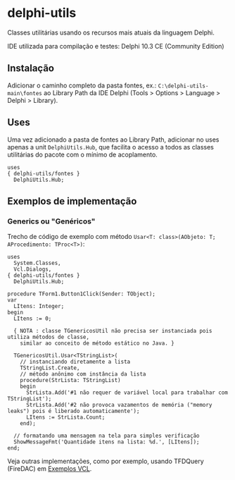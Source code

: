 # delphi-utils
Classes utilitárias usando os recursos mais atuais da linguagem Delphi.

IDE utilizada para compilação e testes: Delphi 10.3 CE (Community Edition)

## Instalação
Adicionar o caminho completo da pasta fontes, ex.: `C:\delphi-utils-main\fontes` ao Library Path da IDE Delphi (Tools > Options > Language > Delphi > Library).

## Uses

Uma vez adicionado a pasta de fontes ao Library Path, adicionar no uses apenas a unit `DelphiUtils.Hub`, que facilita o acesso a todos as classes utilitárias do pacote com o mínimo de acoplamento.

```delphi
uses
{ delphi-utils/fontes }  
  DelphiUtils.Hub;
```

## Exemplos de implementação

### Generics ou "Genéricos"



Trecho de código de exemplo com método `Usar<T: class>(AObjeto: T; AProcedimento: TProc<T>)`:

```delphi
uses
  System.Classes,
  Vcl.Dialogs,
{ delphi-utils/fontes }  
  DelphiUtils.Hub;

procedure TForm1.Button1Click(Sender: TObject);
var
  LItens: Integer;
begin
  LItens := 0;

  { NOTA : classe TGenericosUtil não precisa ser instanciada pois utiliza métodos de classe,
    similar ao conceito de método estático no Java. }

  TGenericosUtil.Usar<TStringList>(
    // instanciando diretamente a lista
    TStringList.Create,
    // método anônimo com instância da lista
    procedure(StrLista: TStringList)
    begin
      StrLista.Add('#1 não requer de variável local para trabalhar com TStringList');
      StrLista.Add('#2 não provoca vazamentos de memória ("memory leaks") pois é liberado automaticamente');
      LItens := StrLista.Count;
    end);

  // formatando uma mensagem na tela para simples verificação
  ShowMessageFmt('Quantidade itens na lista: %d.', [LItens]);
end;
```

Veja outras implementações, como por exemplo, usando TFDQuery (FireDAC) em [Exemplos VCL](https://github.com/alexsmazierom/delphi-utils/tree/main/exemplos/VCL).